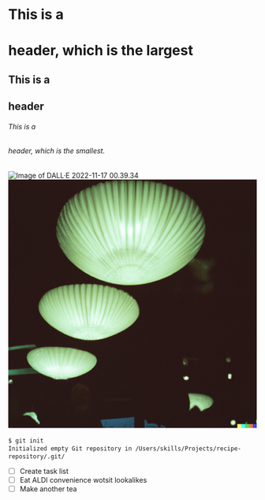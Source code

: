 # This is a <h1> header, which is the largest
## This is a <h2> header
###### This is a <h6> header, which is the smallest.
![Image of DALL·E 2022-11-17 00.39.34](https://github.com/JoyAurora/communicate-using-markdown/blob/main/images/DALL%C2%B7E%202022-11-17%2000.39.34.png?raw=true)
![Image of fish](https://github.com/JoyAurora/communicate-using-markdown/blob/main/images/fish.png?raw=true)
```
$ git init 
Initialized empty Git repository in /Users/skills/Projects/recipe-repository/.git/
```

- [ ] Create task list
- [ ] Eat ALDI convenience wotsit lookalikes
- [ ] Make another tea
